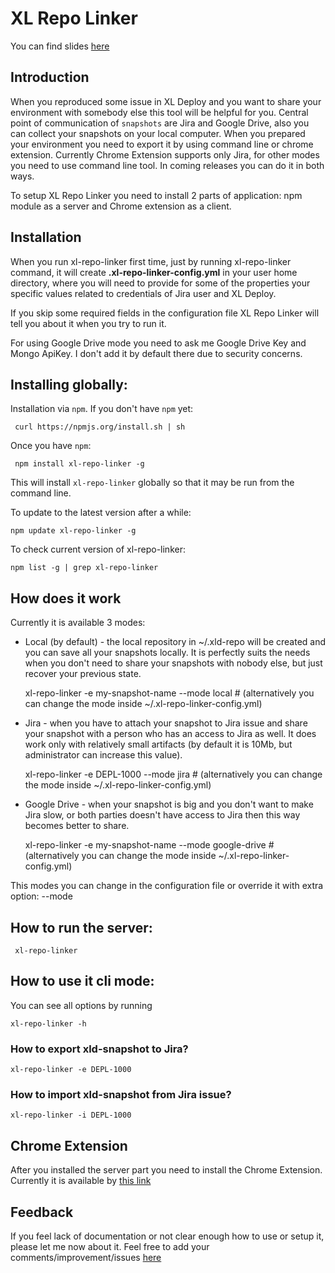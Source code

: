 XL Repo Linker
=======

You can find slides [here](http://slides.com/acierto/xl-repo-linker)

Introduction
------------

When you reproduced some issue in XL Deploy and you want to share your environment with somebody else this tool will 
be helpful for you. Central point of communication of `snapshots` are Jira and Google Drive, also you can collect your 
snapshots on your local computer. When you prepared your environment you need to export it by using command line or 
chrome extension. Currently Chrome Extension supports only Jira, for other modes you need to use command line tool. In
coming releases you can do it in both ways. 
 
To setup XL Repo Linker you need to install 2 parts of application: npm module as a server and Chrome extension as a client. 

Installation
-------------

When you run xl-repo-linker first time, just by running xl-repo-linker command, it will 
create **.xl-repo-linker-config.yml** in your user home directory, where you will need to provide for some of the 
properties your specific values related to credentials of Jira user and XL Deploy.

If you skip some required fields in the configuration file XL Repo Linker will tell you about it when you try to run it. 
 
For using Google Drive mode you need to ask me Google Drive Key and Mongo ApiKey. I don't add it by default there due to 
security concerns. 

## Installing globally:

Installation via `npm`.  If you don't have `npm` yet:

     curl https://npmjs.org/install.sh | sh

Once you have `npm`:

     npm install xl-repo-linker -g

This will install `xl-repo-linker` globally so that it may be run from the command line.

To update to the latest version after a while:

    npm update xl-repo-linker -g 
    
To check current version of xl-repo-linker:

    npm list -g | grep xl-repo-linker
    
## How does it work

  Currently it is available 3 modes:
     
  * Local (by default) - the local repository in ~/.xld-repo will be created and you can save all your snapshots locally.
  It is perfectly suits the needs when you don't need to share your snapshots with nobody else, but just recover your previous
  state.
  
  
    xl-repo-linker -e my-snapshot-name --mode local # (alternatively you can change the mode inside ~/.xl-repo-linker-config.yml)
  
  * Jira - when you have to attach your snapshot to Jira issue and share your snapshot with a person who has an access to Jira as well.
   It does work only with relatively small artifacts (by default it is 10Mb, but administrator can increase this value).


    xl-repo-linker -e DEPL-1000 --mode jira # (alternatively you can change the mode inside ~/.xl-repo-linker-config.yml)
  
  * Google Drive - when your snapshot is big and you don't want to make Jira slow, or both parties doesn't have access to Jira then 
  this way becomes better to share.


    xl-repo-linker -e my-snapshot-name --mode google-drive # (alternatively you can change the mode inside ~/.xl-repo-linker-config.yml)
  
  This modes you can change in the configuration file or override it with extra option: --mode <mode>

## How to run the server:

     xl-repo-linker
     
## How to use it cli mode:

You can see all options by running

    xl-repo-linker -h
    
### How to export xld-snapshot to Jira?

    xl-repo-linker -e DEPL-1000
    
### How to import xld-snapshot from Jira issue?

    xl-repo-linker -i DEPL-1000

## Chrome Extension
 
   After you installed the server part you need to install the Chrome Extension. Currently it is available by [this link](https://chrome.google.com/webstore/detail/xl-repo-linker/aclpjhlfbodcpenmbeibgocfpknkllcn)
   
## Feedback
 
   If you feel lack of documentation or not clear enough how to use or setup it, please let me now about it. Feel free to add your comments/improvement/issues 
   [here](https://github.com/xebialabs-community/xl-repo-linker/issues)